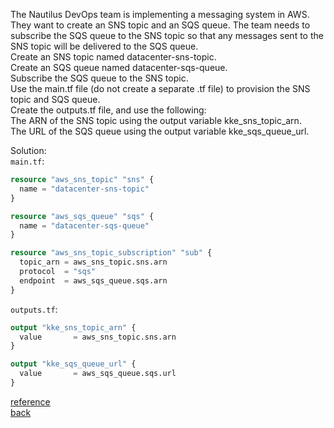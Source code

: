 The Nautilus DevOps team is implementing a messaging system in AWS. They want to create an SNS topic and an SQS queue. The team needs to subscribe the SQS queue to the SNS topic so that any messages sent to the SNS topic will be delivered to the SQS queue.  
    Create an SNS topic named datacenter-sns-topic.  
    Create an SQS queue named datacenter-sqs-queue.  
    Subscribe the SQS queue to the SNS topic.  
    Use the main.tf file (do not create a separate .tf file) to provision the SNS topic and SQS queue.  
    Create the outputs.tf file, and use the following:  
        The ARN of the SNS topic using the output variable kke_sns_topic_arn.  
        The URL of the SQS queue using the output variable kke_sqs_queue_url.  

Solution:  
`main.tf`:  
```terraform
resource "aws_sns_topic" "sns" {
  name = "datacenter-sns-topic"
}

resource "aws_sqs_queue" "sqs" {
  name = "datacenter-sqs-queue"
}

resource "aws_sns_topic_subscription" "sub" {
  topic_arn = aws_sns_topic.sns.arn
  protocol  = "sqs"
  endpoint  = aws_sqs_queue.sqs.arn
}
```
`outputs.tf`:
```terraform
output "kke_sns_topic_arn" {
  value       = aws_sns_topic.sns.arn
}

output "kke_sqs_queue_url" {
  value       = aws_sqs_queue.sqs.url
}
```
[reference](https://registry.terraform.io/providers/hashicorp/aws/latest/docs/resources/sqs_queue#attribute-reference)  
[back](https://github.com/MederD/Kodekloud-Engineer-Tasks/tree/main)

